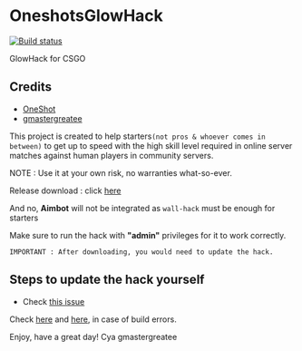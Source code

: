 # OneshotsGlowHack

[![Build status](https://ci.appveyor.com/api/projects/status/enmj9qcsp5lp7h84?svg=true)](https://ci.appveyor.com/project/gmastergreatee/oneshotsglowhack)

GlowHack for CSGO

## Credits
- [OneShot](https://github.com/OneshotGH)
- [gmastergreatee](https://github.com/gmastergreatee)

This project is created to help starters`(not pros & whoever comes in between)` to get up to speed with the high skill level required in online server matches against human players in community servers.

NOTE : Use it at your own risk, no warranties what-so-ever.

Release download : click [here](https://ci.appveyor.com/project/gmastergreatee/oneshotsglowhack/build/artifacts)

And no, __Aimbot__ will not be integrated as `wall-hack` must be enough for starters

Make sure to run the hack with __"admin"__ privileges for it to work correctly.

```
IMPORTANT : After downloading, you would need to update the hack.
```

## Steps to update the hack yourself

- Check [this issue](https://github.com/gmastergreatee/OneshotsGlowHack/issues/6#issuecomment-609641437)

Check [here](https://github.com/gmastergreatee/OneshotsGlowHack/issues/2#issuecomment-355546809) and [here](https://github.com/gmastergreatee/OneshotsGlowHack/issues/4#issuecomment-393759534), in case of build errors.

Enjoy, have a great day!
Cya
gmastergreatee
